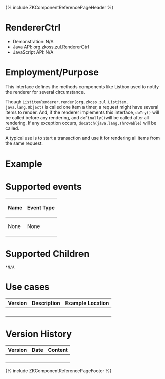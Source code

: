 {% include ZKComponentReferencePageHeader %}

# RendererCtrl

- Demonstration: N/A
- Java API: <javadoc>org.zkoss.zul.RendererCtrl</javadoc>
- JavaScript API: N/A

# Employment/Purpose

This interface defines the methods components like Listbox used to
notify the renderer for several circumstance.

Though
`ListitemRenderer.render(org.zkoss.zul.Listitem, java.lang.Object)` is
called one item a timer, a request might have several items to render.
And, if the renderer implements this interface, `doTry()` will be called
before any rendering, and `doFinally()`will be called after all
rendering. If any exception occurs, `doCatch(java.lang.Throwable)` will
be called.

A typical use is to start a transaction and use it for rendering all
items from the same request.

# Example

# Supported events

<table>
<thead>
<tr class="header">
<th><center>
<p>Name</p>
</center></th>
<th><center>
<p>Event Type</p>
</center></th>
</tr>
</thead>
<tbody>
<tr class="odd">
<td><p>None</p></td>
<td><p>None</p></td>
</tr>
</tbody>
</table>

# Supported Children

`*N/A`

# Use cases

| Version | Description | Example Location |
|---------|-------------|------------------|
|         |             |                  |

# Version History

| Version | Date | Content |
|---------|------|---------|
|         |      |         |

{% include ZKComponentReferencePageFooter %}
